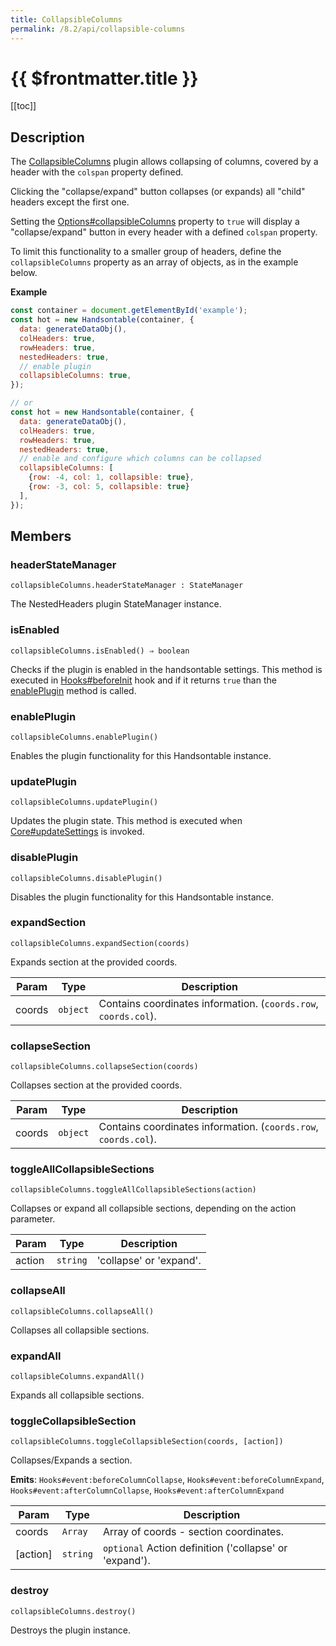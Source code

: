 ```yaml
---
title: CollapsibleColumns
permalink: /8.2/api/collapsible-columns
---
```


# {{ $frontmatter.title }}

[[toc]]

## Description


The [CollapsibleColumns](#CollapsibleColumns) plugin allows collapsing of columns, covered by a header with the `colspan` property defined.

Clicking the "collapse/expand" button collapses (or expands) all "child" headers except the first one.

Setting the [Options#collapsibleColumns](Options#collapsibleColumns) property to `true` will display a "collapse/expand" button in every header
with a defined `colspan` property.

To limit this functionality to a smaller group of headers, define the `collapsibleColumns` property as an array
of objects, as in the example below.


**Example**  
```js
const container = document.getElementById('example');
const hot = new Handsontable(container, {
  data: generateDataObj(),
  colHeaders: true,
  rowHeaders: true,
  nestedHeaders: true,
  // enable plugin
  collapsibleColumns: true,
});

// or
const hot = new Handsontable(container, {
  data: generateDataObj(),
  colHeaders: true,
  rowHeaders: true,
  nestedHeaders: true,
  // enable and configure which columns can be collapsed
  collapsibleColumns: [
    {row: -4, col: 1, collapsible: true},
    {row: -3, col: 5, collapsible: true}
  ],
});
```

## Members
### headerStateManager
`collapsibleColumns.headerStateManager : StateManager`

The NestedHeaders plugin StateManager instance.



### isEnabled
`collapsibleColumns.isEnabled() ⇒ boolean`

Checks if the plugin is enabled in the handsontable settings. This method is executed in [Hooks#beforeInit](Hooks#beforeInit)
hook and if it returns `true` than the [enablePlugin](#CollapsibleColumns+enablePlugin) method is called.



### enablePlugin
`collapsibleColumns.enablePlugin()`

Enables the plugin functionality for this Handsontable instance.



### updatePlugin
`collapsibleColumns.updatePlugin()`

Updates the plugin state. This method is executed when [Core#updateSettings](Core#updateSettings) is invoked.



### disablePlugin
`collapsibleColumns.disablePlugin()`

Disables the plugin functionality for this Handsontable instance.



### expandSection
`collapsibleColumns.expandSection(coords)`

Expands section at the provided coords.


| Param | Type | Description |
| --- | --- | --- |
| coords | <code>object</code> | Contains coordinates information. (`coords.row`, `coords.col`). |



### collapseSection
`collapsibleColumns.collapseSection(coords)`

Collapses section at the provided coords.


| Param | Type | Description |
| --- | --- | --- |
| coords | <code>object</code> | Contains coordinates information. (`coords.row`, `coords.col`). |



### toggleAllCollapsibleSections
`collapsibleColumns.toggleAllCollapsibleSections(action)`

Collapses or expand all collapsible sections, depending on the action parameter.


| Param | Type | Description |
| --- | --- | --- |
| action | <code>string</code> | 'collapse' or 'expand'. |



### collapseAll
`collapsibleColumns.collapseAll()`

Collapses all collapsible sections.



### expandAll
`collapsibleColumns.expandAll()`

Expands all collapsible sections.



### toggleCollapsibleSection
`collapsibleColumns.toggleCollapsibleSection(coords, [action])`

Collapses/Expands a section.

**Emits**: <code>Hooks#event:beforeColumnCollapse</code>, <code>Hooks#event:beforeColumnExpand</code>, <code>Hooks#event:afterColumnCollapse</code>, <code>Hooks#event:afterColumnExpand</code>  

| Param | Type | Description |
| --- | --- | --- |
| coords | <code>Array</code> | Array of coords - section coordinates. |
| [action] | <code>string</code> | `optional` Action definition ('collapse' or 'expand'). |



### destroy
`collapsibleColumns.destroy()`

Destroys the plugin instance.



